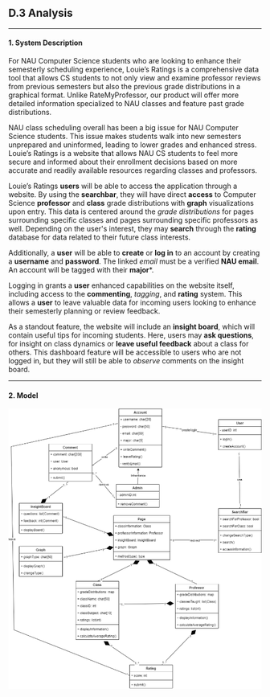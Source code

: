 ## **D.3 Analysis**

---

#### **1. System Description**

For NAU Computer Science students who are looking to enhance their semesterly scheduling experience, Louie’s Ratings is a comprehensive data tool that allows CS students to not only view and examine professor reviews from previous semesters but also the previous grade distributions in a graphical format. Unlike RateMyProfessor, our product will offer more detailed information specialized to NAU classes and feature past grade distributions. 

NAU class scheduling overall has been a big issue for NAU Computer Science students. This issue makes students walk into new semesters unprepared and uninformed, leading to lower grades and enhanced stress. Louie’s Ratings is a website that allows NAU CS students to feel more secure and informed about their enrollment decisions based on more accurate and readily available resources regarding classes and professors.

Louie’s Ratings **users** will be able to access the application through a website. By using the **searchbar**, they will have direct **access** to Computer Science **professor** and **class** grade distributions with **graph** visualizations upon entry. This data is centered around the *grade distributions* for pages surrounding specific classes and pages surrounding specific professors as well. Depending on the user's interest, they may **search** through the **rating** database for data related to their future class interests.

Additionally, a **user** will be able to **create** or **log in** to an account by creating a **username** and **password**. The linked *email* must be a verified **NAU email**. An account will be tagged with their **major***.

Logging in grants a **user** enhanced capabilities on the website itself, including access to the **commenting**, *tagging*, and **rating** system. This allows a **user** to leave valuable data for incoming users looking to enhance their semesterly planning or review feedback.

As a standout feature, the website will include an **insight board**, which will contain useful tips for incoming students. Here, users may **ask questions**, for insight on class dynamics or **leave useful feedback** about a class for others. This dashboard feature will be accessible to users who are not logged in, but they will still be able to *observe* comments on the insight board.

---

#### **2. Model**


![](./images/Class_Diagram.png)
